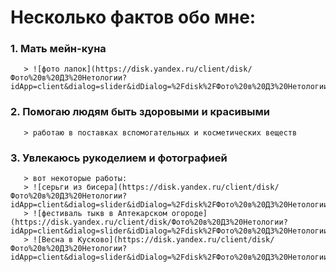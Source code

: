 # Несколько фактов обо мне:
### 1. Мать мейн-куна
       > ![фото лапок](https://disk.yandex.ru/client/disk/Фото%20в%20ДЗ%20Нетологии?idApp=client&dialog=slider&idDialog=%2Fdisk%2FФото%20в%20ДЗ%20Нетологии%2FIMG_20240203_112824.jpg)
### 2. Помогаю людям быть здоровыми и красивыми
       > работаю в поставках вспомогательных и косметических веществ 
### 3. Увлекаюсь рукоделием и фотографией
       > вот некоторые работы:
       > ![серьги из бисера](https://disk.yandex.ru/client/disk/Фото%20в%20ДЗ%20Нетологии?idApp=client&dialog=slider&idDialog=%2Fdisk%2FФото%20в%20ДЗ%20Нетологии%2FIMG_20230819_085849.jpg)
       > ![фестиваль тыкв в Аптекарском огороде](https://disk.yandex.ru/client/disk/Фото%20в%20ДЗ%20Нетологии?idApp=client&dialog=slider&idDialog=%2Fdisk%2FФото%20в%20ДЗ%20Нетологии%2FIMG_20230916_110627_edit_678640632079398.jpg)
       > ![Весна в Кусково](https://disk.yandex.ru/client/disk/Фото%20в%20ДЗ%20Нетологии?idApp=client&dialog=slider&idDialog=%2Fdisk%2FФото%20в%20ДЗ%20Нетологии%2FIMG_20250420_172647.jpg)